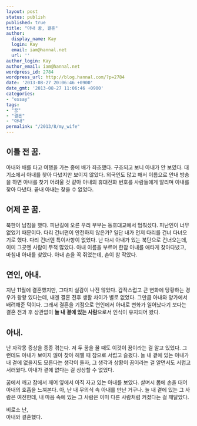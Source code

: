 ```yaml
---
layout: post
status: publish
published: true
title: "아내 꿈, 결혼"
author:
  display_name: Kay
  login: Kay
  email: iam@hannal.net
  url: ''
author_login: Kay
author_email: iam@hannal.net
wordpress_id: 2784
wordpress_url: http://blog.hannal.com/?p=2784
date: '2013-08-27 20:06:46 +0900'
date_gmt: '2013-08-27 11:06:46 +0900'
categories:
- "essay"
tags:
- "꿈"
- "결혼"
- "아내"
permalink: "/2013/8/my_wife"
---
```

<h2>이틀 전 꿈.</h2>
<p>아내와 배를 타고 여행을 가는 중에 배가 좌초했다. 구조되고 보니 아내가 안 보였다. 대기소에서 아내를 찾아 다녔지만 보이지 않았다. 외국인도 많고 해서 이름으로 안내 방송을 하면 아내를 찾기 어려울 것 같아 아내의 휴대전화 번호를 사람들에게 알리며 아내를 찾아 다녔다. 끝내 아내는 찾을 수 없었다.</p>
<h2>어제 꾼 꿈.</h2>
<p>북한이 남침을 했다. 피난길에 오른 우리 부부는 동호대교에서 멈춰섰다. 피난인이 너무 없었기 때문이다. 다리 건너편이 안전하지 않은가? 일단 내가 먼저 다리를 건너 다녀오기로 했다. 다리 건너엔 특이사항이 없었다. 난 다시 아내가 있는 북단으로 건너오는데, 이미 그곳엔 사람이 무척 많았다. 아내 이름을 부르며 한참 아내를 애타게 찾아다녔고, 마침내 아내를 찾았다. 아내 손을 꼭 쥐었는데, 손이 참 작았다.</p>
<h2>연인, 아내.</h2>
<p>지난 11월에 결혼했지만, 그다지 실감이 나진 않았다. 갑작스럽고 큰 변화에 당황하는 경우가 왕왕 있다는데, 내겐 결혼 전후 생활 차이가 별로 없었다. 그만큼 아내와 양가에서 배려해준 덕이다. 그래서 결혼을 기점으로 연인에서 아내로 변화가 일어났다기 보다는 결혼 전과 후 상관없이 <strong>늘 내 곁에 있는 사람</strong>으로서 인식이 유지되어 왔다.</p>
<h2>아내.</h2>
<p>난 자각몽 증상을 종종 겪는다. 저 두 꿈을 꿀 때도 이것이 꿈이라는 걸 알고 있었다. 그런데도 아내가 보이지 않아 찾아 헤맬 때 참으로 서럽고 슬펐다. 늘 내 곁에 있는 아내가 내 곁에 없을지도 모른다는 생각이 들자, 그 생각과 상황이 꿈이라는 걸 알면서도 서럽고 서러웠다. 아내가 곁에 없다는 걸 상상할 수 없었다.</p>
<p>꿈에서 깨고 잠에서 깨어 옆에서 아직 자고 있는 아내를 보았다. 살며시 몸에 손을 대어 아내의 호흡을 느껴본다. 아, 난 내 무의식 속 아내를 만난 거구나. 늘 내 곁에 있는 그 사람은 여전한데, 내 마음 속에 있는 그 사람은 이미 다른 사람처럼 커졌다는 걸 깨달았다.</p>
<p>비로소 난,<br />
아내와 결혼했다.</p>
